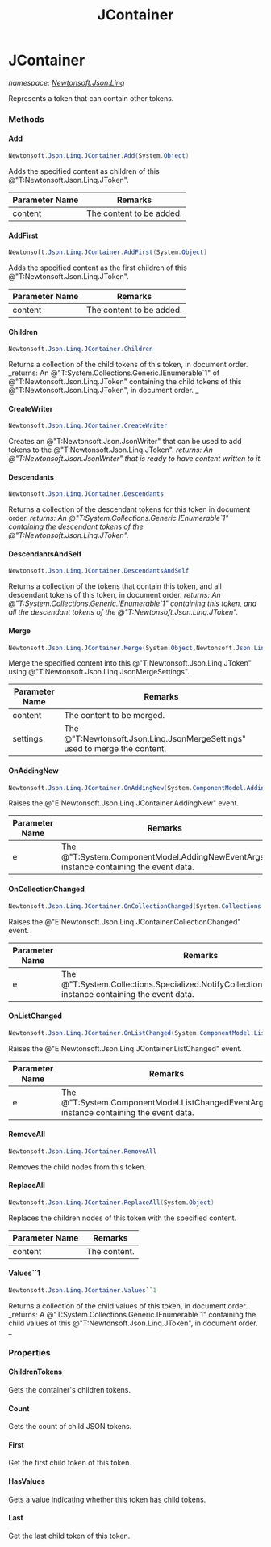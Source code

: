 ﻿---
title: JContainer
---

# JContainer
_namespace: [Newtonsoft.Json.Linq](N-Newtonsoft.Json.Linq.html)_

Represents a token that can contain other tokens.

### Methods

#### Add
```csharp
Newtonsoft.Json.Linq.JContainer.Add(System.Object)
```
Adds the specified content as children of this @"T:Newtonsoft.Json.Linq.JToken".

|Parameter Name|Remarks|
|--------------|-------|
|content|The content to be added.|


#### AddFirst
```csharp
Newtonsoft.Json.Linq.JContainer.AddFirst(System.Object)
```
Adds the specified content as the first children of this @"T:Newtonsoft.Json.Linq.JToken".

|Parameter Name|Remarks|
|--------------|-------|
|content|The content to be added.|


#### Children
```csharp
Newtonsoft.Json.Linq.JContainer.Children
```
Returns a collection of the child tokens of this token, in document order.
_returns: 
            An @"T:System.Collections.Generic.IEnumerable`1" of @"T:Newtonsoft.Json.Linq.JToken" containing the child tokens of this @"T:Newtonsoft.Json.Linq.JToken", in document order.
            _

#### CreateWriter
```csharp
Newtonsoft.Json.Linq.JContainer.CreateWriter
```
Creates an @"T:Newtonsoft.Json.JsonWriter" that can be used to add tokens to the @"T:Newtonsoft.Json.Linq.JToken".
_returns: An @"T:Newtonsoft.Json.JsonWriter" that is ready to have content written to it._

#### Descendants
```csharp
Newtonsoft.Json.Linq.JContainer.Descendants
```
Returns a collection of the descendant tokens for this token in document order.
_returns: An @"T:System.Collections.Generic.IEnumerable`1" containing the descendant tokens of the @"T:Newtonsoft.Json.Linq.JToken"._

#### DescendantsAndSelf
```csharp
Newtonsoft.Json.Linq.JContainer.DescendantsAndSelf
```
Returns a collection of the tokens that contain this token, and all descendant tokens of this token, in document order.
_returns: An @"T:System.Collections.Generic.IEnumerable`1" containing this token, and all the descendant tokens of the @"T:Newtonsoft.Json.Linq.JToken"._

#### Merge
```csharp
Newtonsoft.Json.Linq.JContainer.Merge(System.Object,Newtonsoft.Json.Linq.JsonMergeSettings)
```
Merge the specified content into this @"T:Newtonsoft.Json.Linq.JToken" using @"T:Newtonsoft.Json.Linq.JsonMergeSettings".

|Parameter Name|Remarks|
|--------------|-------|
|content|The content to be merged.|
|settings|The @"T:Newtonsoft.Json.Linq.JsonMergeSettings" used to merge the content.|


#### OnAddingNew
```csharp
Newtonsoft.Json.Linq.JContainer.OnAddingNew(System.ComponentModel.AddingNewEventArgs)
```
Raises the @"E:Newtonsoft.Json.Linq.JContainer.AddingNew" event.

|Parameter Name|Remarks|
|--------------|-------|
|e|The @"T:System.ComponentModel.AddingNewEventArgs" instance containing the event data.|


#### OnCollectionChanged
```csharp
Newtonsoft.Json.Linq.JContainer.OnCollectionChanged(System.Collections.Specialized.NotifyCollectionChangedEventArgs)
```
Raises the @"E:Newtonsoft.Json.Linq.JContainer.CollectionChanged" event.

|Parameter Name|Remarks|
|--------------|-------|
|e|The @"T:System.Collections.Specialized.NotifyCollectionChangedEventArgs" instance containing the event data.|


#### OnListChanged
```csharp
Newtonsoft.Json.Linq.JContainer.OnListChanged(System.ComponentModel.ListChangedEventArgs)
```
Raises the @"E:Newtonsoft.Json.Linq.JContainer.ListChanged" event.

|Parameter Name|Remarks|
|--------------|-------|
|e|The @"T:System.ComponentModel.ListChangedEventArgs" instance containing the event data.|


#### RemoveAll
```csharp
Newtonsoft.Json.Linq.JContainer.RemoveAll
```
Removes the child nodes from this token.

#### ReplaceAll
```csharp
Newtonsoft.Json.Linq.JContainer.ReplaceAll(System.Object)
```
Replaces the children nodes of this token with the specified content.

|Parameter Name|Remarks|
|--------------|-------|
|content|The content.|


#### Values``1
```csharp
Newtonsoft.Json.Linq.JContainer.Values``1
```
Returns a collection of the child values of this token, in document order.
_returns: 
            A @"T:System.Collections.Generic.IEnumerable`1" containing the child values of this @"T:Newtonsoft.Json.Linq.JToken", in document order.
            _



### Properties

#### ChildrenTokens
Gets the container's children tokens.
#### Count
Gets the count of child JSON tokens.
#### First
Get the first child token of this token.
#### HasValues
Gets a value indicating whether this token has child tokens.
#### Last
Get the last child token of this token.

